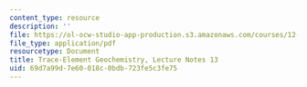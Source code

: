 ```yaml
---
content_type: resource
description: ''
file: https://ol-ocw-studio-app-production.s3.amazonaws.com/courses/12-479-trace-element-geochemistry-spring-2013/69d7a99d7e60018c0bdb723fe5c3fe75_MIT12_479S13_lec13.pdf
file_type: application/pdf
resourcetype: Document
title: Trace-Element Geochemistry, Lecture Notes 13
uid: 69d7a99d-7e60-018c-0bdb-723fe5c3fe75
---
```

